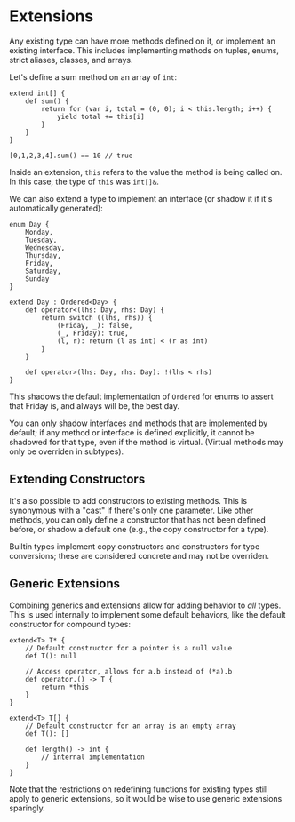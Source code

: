 # Extensions

Any existing type can have more methods defined on it, or implement an existing interface. This includes implementing methods on tuples, enums, strict aliases, classes, and arrays.

Let's define a sum method on an array of `int`:

```
extend int[] {
	def sum() {
		return for (var i, total = (0, 0); i < this.length; i++) {
			yield total += this[i]
		}
	}
}

[0,1,2,3,4].sum() == 10 // true
```

Inside an extension, `this` refers to the value the method is being called on. In this case, the type of `this` was `int[]&`.

We can also extend a type to implement an interface (or shadow it if it's automatically generated):

```
enum Day {
	Monday,
	Tuesday,
	Wednesday,
	Thursday,
	Friday,
	Saturday,
	Sunday
}

extend Day : Ordered<Day> {
	def operator<(lhs: Day, rhs: Day) {
		return switch ((lhs, rhs)) {
			(Friday, _): false,
			(_, Friday): true,
			(l, r): return (l as int) < (r as int)
		}
	}

	def operator>(lhs: Day, rhs: Day): !(lhs < rhs)
}
```

This shadows the default implementation of `Ordered` for enums to assert that Friday is, and always will be, the best day.

You can only shadow interfaces and methods that are implemented by default; if any method or interface is defined explicitly, it cannot be shadowed for that type, even if the method is virtual. (Virtual methods may only be overriden in subtypes).

## Extending Constructors

It's also possible to add constructors to existing methods. This is synonymous with a "cast" if there's only one parameter. Like other methods, you can only define a constructor that has not been defined before, or shadow a default one (e.g., the copy constructor for a type).

Builtin types implement copy constructors and constructors for type conversions; these are considered concrete and may not be overriden.

## Generic Extensions

Combining generics and extensions allow for adding behavior to _all_ types. This is used internally to implement some default behaviors, like the default constructor for compound types:

```
extend<T> T* {
	// Default constructor for a pointer is a null value
	def T(): null

	// Access operator, allows for a.b instead of (*a).b
	def operator.() -> T {
		return *this
	}
}
```

```
extend<T> T[] {
	// Default constructor for an array is an empty array
	def T(): []

	def length() -> int {
		// internal implementation
	}
}
```

Note that the restrictions on redefining functions for existing types still apply to generic extensions, so it would be wise to use generic extensions sparingly.
